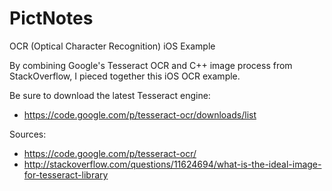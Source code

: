 PictNotes
=========

OCR (Optical Character Recognition) iOS Example

By combining Google's Tesseract OCR and C++ image process from StackOverflow, I pieced together this iOS OCR example.

Be sure to download the latest Tesseract engine:
- https://code.google.com/p/tesseract-ocr/downloads/list

Sources:
- https://code.google.com/p/tesseract-ocr/
- http://stackoverflow.com/questions/11624694/what-is-the-ideal-image-for-tesseract-library
